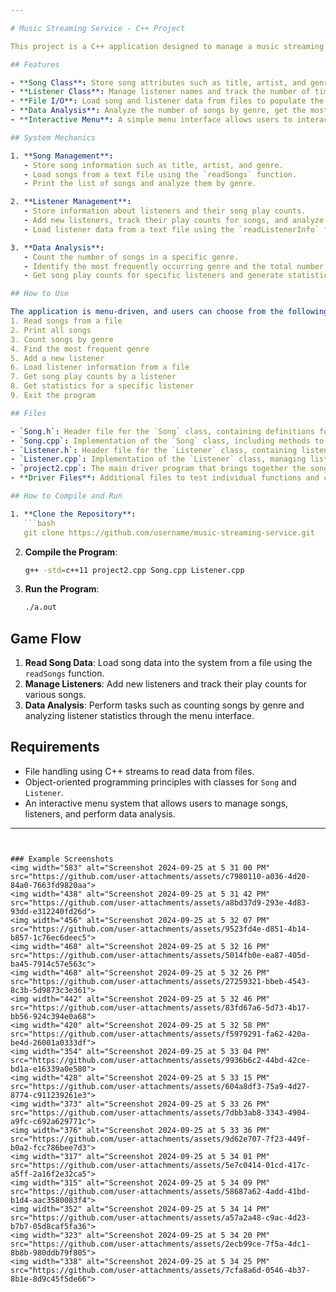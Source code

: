 ```yaml
---

# Music Streaming Service - C++ Project

This project is a C++ application designed to manage a music streaming service's song and listener data. The system allows users to load songs and listener information from text files, analyze music preferences, track song play counts, and interact with a variety of data-related features through a menu-driven interface.

## Features

- **Song Class**: Store song attributes such as title, artist, and genre.
- **Listener Class**: Manage listener names and track the number of times each song has been played.
- **File I/O**: Load song and listener data from files to populate the system.
- **Data Analysis**: Analyze the number of songs by genre, get the most frequently played genre, and examine listener statistics.
- **Interactive Menu**: A simple menu interface allows users to interact with the system and perform various operations on the song and listener data.

## System Mechanics

1. **Song Management**:  
   - Store song information such as title, artist, and genre.
   - Load songs from a text file using the `readSongs` function.
   - Print the list of songs and analyze them by genre.

2. **Listener Management**:  
   - Store information about listeners and their song play counts.
   - Add new listeners, track their play counts for songs, and analyze their music habits.
   - Load listener data from a text file using the `readListenerInfo` function.

3. **Data Analysis**:  
   - Count the number of songs in a specific genre.
   - Identify the most frequently occurring genre and the total number of songs in that genre.
   - Get song play counts for specific listeners and generate statistics on the number of unique songs they have listened to.

## How to Use

The application is menu-driven, and users can choose from the following options:
1. Read songs from a file
2. Print all songs
3. Count songs by genre
4. Find the most frequent genre
5. Add a new listener
6. Load listener information from a file
7. Get song play counts by a listener
8. Get statistics for a specific listener
9. Exit the program

## Files

- `Song.h`: Header file for the `Song` class, containing definitions for attributes and member functions.
- `Song.cpp`: Implementation of the `Song` class, including methods to manage song data.
- `Listener.h`: Header file for the `Listener` class, containing listener attributes and functionality.
- `Listener.cpp`: Implementation of the `Listener` class, managing listener play counts and statistics.
- `project2.cpp`: The main driver program that brings together the song and listener functionalities into an interactive menu system.
- **Driver Files**: Additional files to test individual functions and classes such as `songDriver.cpp`, `countGenreDriver.cpp`, and others.

## How to Compile and Run

1. **Clone the Repository**:  
   ```bash
   git clone https://github.com/username/music-streaming-service.git
   ```

2. **Compile the Program**:  
   ```bash
   g++ -std=c++11 project2.cpp Song.cpp Listener.cpp
   ```

3. **Run the Program**:  
   ```bash
   ./a.out
   ```

## Game Flow

1. **Read Song Data**: Load song data into the system from a file using the `readSongs` function.
2. **Manage Listeners**: Add new listeners and track their play counts for various songs.
3. **Data Analysis**: Perform tasks such as counting songs by genre and analyzing listener statistics through the menu interface.

## Requirements

- File handling using C++ streams to read data from files.
- Object-oriented programming principles with classes for `Song` and `Listener`.
- An interactive menu system that allows users to manage songs, listeners, and perform data analysis.

---
```


### Example Screenshots
<img width="583" alt="Screenshot 2024-09-25 at 5 31 00 PM" src="https://github.com/user-attachments/assets/c7980110-a036-4d20-84a0-7663fd9820aa">
<img width="438" alt="Screenshot 2024-09-25 at 5 31 42 PM" src="https://github.com/user-attachments/assets/a8bd37d9-293e-4d83-93dd-e312240fd26d">
<img width="456" alt="Screenshot 2024-09-25 at 5 32 07 PM" src="https://github.com/user-attachments/assets/9523fd4e-d851-4b14-b857-1c76ec6deec5">
<img width="468" alt="Screenshot 2024-09-25 at 5 32 16 PM" src="https://github.com/user-attachments/assets/5014fb0e-ea87-405d-ba45-7914c57e563c">
<img width="468" alt="Screenshot 2024-09-25 at 5 32 26 PM" src="https://github.com/user-attachments/assets/27259321-bbeb-4543-8c3b-5d9873c3e361">
<img width="442" alt="Screenshot 2024-09-25 at 5 32 46 PM" src="https://github.com/user-attachments/assets/83fd67a6-5d73-4b17-bb56-924c394e0a68">
<img width="420" alt="Screenshot 2024-09-25 at 5 32 58 PM" src="https://github.com/user-attachments/assets/f5979291-fa62-420a-be4d-26001a0333df">
<img width="354" alt="Screenshot 2024-09-25 at 5 33 04 PM" src="https://github.com/user-attachments/assets/9936b6c2-44bd-42ce-bd1a-e16339a0e580">
<img width="428" alt="Screenshot 2024-09-25 at 5 33 15 PM" src="https://github.com/user-attachments/assets/604a8df3-75a9-4d27-8774-c911239261e3">
<img width="373" alt="Screenshot 2024-09-25 at 5 33 26 PM" src="https://github.com/user-attachments/assets/7dbb3ab8-3343-4904-a9fc-c692a629771c">
<img width="376" alt="Screenshot 2024-09-25 at 5 33 36 PM" src="https://github.com/user-attachments/assets/9d62e707-7f23-449f-b0a2-fcc786bee7d3">
<img width="317" alt="Screenshot 2024-09-25 at 5 34 01 PM" src="https://github.com/user-attachments/assets/5e7c0414-01cd-417c-a5ff-2a16f2e32ca5">
<img width="315" alt="Screenshot 2024-09-25 at 5 34 09 PM" src="https://github.com/user-attachments/assets/58687a62-4add-41bd-b1d4-aac3580083f4">
<img width="352" alt="Screenshot 2024-09-25 at 5 34 14 PM" src="https://github.com/user-attachments/assets/a57a2a48-c9ac-4d23-b7b7-05d8caf5fa36">
<img width="323" alt="Screenshot 2024-09-25 at 5 34 20 PM" src="https://github.com/user-attachments/assets/2ecb99ce-7f5a-4dc1-8b8b-980ddb79f805">
<img width="338" alt="Screenshot 2024-09-25 at 5 34 25 PM" src="https://github.com/user-attachments/assets/7cfa8a6d-0546-4b37-8b1e-8d9c45f5de66">






